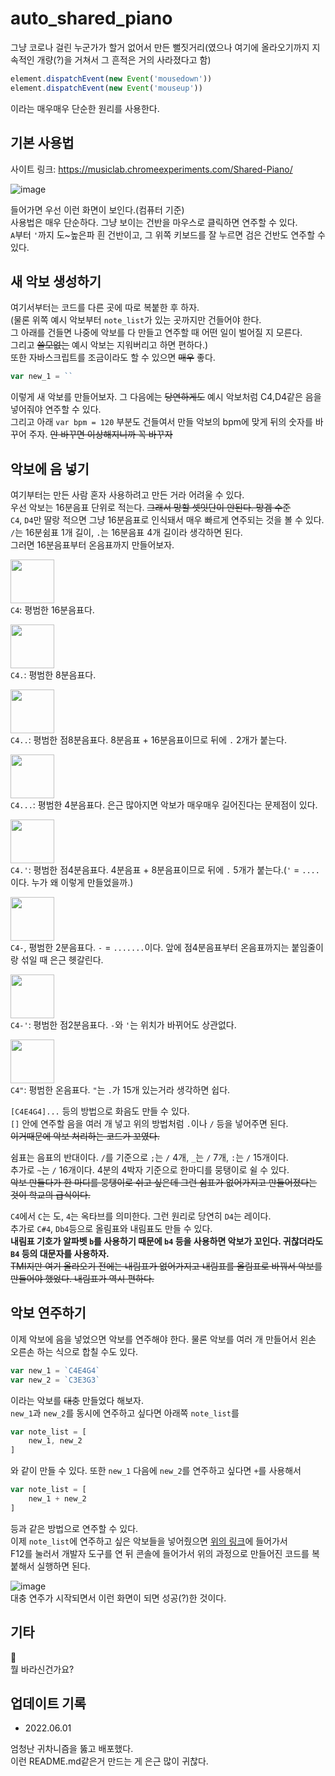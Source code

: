 # auto_shared_piano
그냥 코로나 걸린 누군가가 할거 없어서 만든 뻘짓거리(였으나 여기에 올라오기까지 지속적인 개량(?)을 거쳐서 그 흔적은 거의 사라졌다고 함)
```js
element.dispatchEvent(new Event('mousedown'))
element.dispatchEvent(new Event('mouseup'))
```
이라는 매우매우 단순한 원리를 사용한다.

## 기본 사용법
사이트 링크: https://musiclab.chromeexperiments.com/Shared-Piano/

![image](https://user-images.githubusercontent.com/84973494/171174768-818c6f7c-84f1-42f0-9d40-4874174afa7a.png)   

들어가면 우선 이런 화면이 보인다.(컴퓨터 기준)   
사용법은 매우 단순하다. 그냥 보이는 건반을 마우스로 클릭하면 연주할 수 있다.   
`A`부터 `'`까지 도~높은파 흰 건반이고, 그 위쪽 키보드를 잘 누르면 검은 건반도 연주할 수 있다.

## 새 악보 생성하기
여기서부터는 코드를 다른 곳에 따로 복붙한 후 하자.   
(물론 위쪽 예시 악보부터 `note_list`가 있는 곳까지만 건들어야 한다.   
그 아래를 건들면 나중에 악보를 다 만들고 연주할 때 어떤 일이 벌어질 지 모른다.   
그리고 ~~쓸모없는~~ 예시 악보는 지워버리고 하면 편하다.)   
또한 자바스크립트를 조금이라도 할 수 있으면 ~~매우~~ 좋다.   
```js
var new_1 = ``
```
이렇게 새 악보를 만들어보자. 그 다음에는 ~~당연하게도~~ 예시 악보처럼 C4,D4같은 음을 넣어줘야 연주할 수 있다.   
그리고 아래 `var bpm = 120` 부분도 건들여서 만들 악보의 bpm에 맞게 뒤의 숫자를 바꾸어 주자. ~~안 바꾸면 이상해지니까 꼭 바꾸자~~

## 악보에 음 넣기
여기부터는 만든 사람 혼자 사용하려고 만든 거라 어려울 수 있다.   
우선 악보는 16분음표 단위로 적는다. ~~그래서 망할 셋잇단이 안된다. 망겜 수준~~   
`C4`, `D4`만 딸랑 적으면 그냥 16분음표로 인식돼서 매우 빠르게 연주되는 것을 볼 수 있다.   
`/`는 16분쉼표 1개 길이, `.`는 16분음표 4개 길이라 생각하면 된다.   
그러면 16분음표부터 온음표까지 만들어보자.   

<img src="https://user-images.githubusercontent.com/84973494/171177205-899e2cd8-900a-48aa-9c51-c5cfeeccdfd0.png" width='70px' height='70px'></img>   
`C4`: 평범한 16분음표다.

<img src="https://user-images.githubusercontent.com/84973494/171178033-69c174f2-c081-47c8-8a9b-f636e43c196b.png" width='70px' height='70px'></img>   
`C4.`: 평범한 8분음표다.

<img src="https://user-images.githubusercontent.com/84973494/171178188-92655438-1a8c-4390-95fc-45bec5c9b355.png" width='70px' height='70px'></img>   
`C4..`: 평범한 점8분음표다. 8분음표 + 16분음표이므로 뒤에 `.` 2개가 붙는다.   

<img src="https://user-images.githubusercontent.com/84973494/171178386-fc46ad9a-45ce-4c7f-8c90-5b410236b999.png" width='70px' height='70px'></img>   
`C4...`: 평범한 4분음표다. 은근 많아지면 악보가 매우매우 길어진다는 문제점이 있다.   

<img src="https://user-images.githubusercontent.com/84973494/171178494-e8c76f41-7167-4862-a17e-f187b99228f5.png" width='70px' height='70px'></img>   
`C4.'`: 평범한 점4분음표다. 4분음표 + 8분음표이므로 뒤에 `.` 5개가 붙는다.(`'` = `....`이다. 누가 왜 이렇게 만들었을까.)   

<img src="https://user-images.githubusercontent.com/84973494/171178658-9a07f0d5-ab79-4ed0-85d4-072ffdde008b.png" width='70px' height='70px'></img>  
`C4-`, 평범한 2분음표다. `-` = `.......`이다. 앞에 점4분음표부터 온음표까지는 붙임줄이랑 섞일 때 은근 헷갈린다.   

<img src="https://user-images.githubusercontent.com/84973494/171178896-626d8714-7a8a-4a62-8e67-ded02ef4f6d3.png" width='70px' height='70px'></img>   
`C4-'`: 평범한 점2분음표다. `-`와 `'`는 위치가 바뀌어도 상관없다.

<img src="https://user-images.githubusercontent.com/84973494/171179217-fc00ba80-6221-4193-9e57-c2983047b1e4.png" width='70px' height='70px'></img>   
`C4"`: 평범한 온음표다. `"`는 `.`가 15개 있는거라 생각하면 쉽다.   

`[C4E4G4]...` 등의 방법으로 화음도 만들 수 있다.   
`[]` 안에 연주할 음을 여러 개 넣고 위의 방법처럼 `.`이나 `/` 등을 넣어주면 된다.   
~~이거때문에 악보 처리하는 코드가 꼬였다.~~   

쉼표는 음표의 반대이다. `/`를 기준으로 `;`는 `/` 4개, `_`는 `/` 7개, `:`는 `/` 15개이다.   
추가로 `~`는 `/` 16개이다. 4분의 4박자 기준으로 한마디를 뭉탱이로 쉴 수 있다.   
~~악보 만들다가 한 마디를 뭉탱이로 쉬고 싶은데 그런 쉼표가 없어가지고 만들어졌다는 것이 학교의 급식이다.~~   

`C4`에서 `C`는 도, `4`는 옥타브를 의미한다. 그런 원리로 당연히 `D4`는 레이다.   
추가로 `C#4`, `Db4`등으로 올림표와 내림표도 만들 수 있다.   
**내림표 기호가 알파벳 `b`를 사용하기 때문에 `b4` 등을 사용하면 악보가 꼬인다. 귀찮더라도 `B4` 등의 대문자를 사용하자.**   
~~TMI지만 여기 올라오기 전에는 내림표가 없어가지고 내림표를 올림표로 바꿔서 악보를 만들어야 했었다. 내림표가 역시 편하다.~~

## 악보 연주하기
이제 악보에 음을 넣었으면 악보를 연주해야 한다. 물론 악보를 여러 개 만들어서 왼손 오른손 하는 식으로 합칠 수도 있다.   
```js
var new_1 = `C4E4G4`
var new_2 = `C3E3G3`
```
이라는 악보를 ~~대충~~ 만들었다 해보자.   
`new_1`과 `new_2`를 동시에 연주하고 싶다면 아래쪽 `note_list`를   
```js
var note_list = [
    new_1, new_2
]
```
와 같이 만들 수 있다. 또한 `new_1` 다음에 `new_2`를 연주하고 싶다면 `+`를 사용해서
```js
var note_list = [
    new_1 + new_2
]
```
등과 같은 방법으로 연주할 수 있다.   
이제 `note_list`에 연주하고 싶은 악보들을 넣어줬으면 [위의 링크](https://musiclab.chromeexperiments.com/Shared-Piano/)에 들어가서   
F12를 눌러서 개발자 도구를 연 뒤 콘솔에 들어가서 위의 과정으로 만들어진 코드를 복붙해서 실행하면 된다.   

![image](https://user-images.githubusercontent.com/84973494/171182996-61948639-2ba3-466e-9c98-e95cda260e84.png)   
대충 연주가 시작되면서 이런 화면이 되면 성공(?)한 것이다.

## 기타
🎸   
뭘 바라신건가요?   

## 업데이트 기록
* 2022.06.01   

엄청난 귀차니즘을 뚫고 배포했다.   
이런 README.md같은거 만드는 게 은근 많이 귀찮다.
